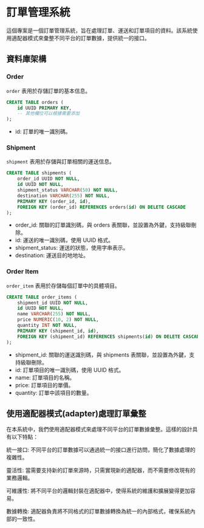 # 訂單管理系統

這個專案是一個訂單管理系統，旨在處理訂單、運送和訂單項目的資料。該系統使用適配器模式來彙整不同平台的訂單數據，提供統一的接口。

## 資料庫架構

### Order

`order` 表用於存儲訂單的基本信息。

```sql
CREATE TABLE orders (
    id UUID PRIMARY KEY,
    -- 其他欄位可以根據需要添加
);
```

* id: 訂單的唯一識別碼。

### Shipment

`shipment` 表用於存儲與訂單相關的運送信息。

```sql
CREATE TABLE shipments (
    order_id UUID NOT NULL,
    id UUID NOT NULL,
    shipment_status VARCHAR(50) NOT NULL,
    destination VARCHAR(255) NOT NULL,
    PRIMARY KEY (order_id, id),
    FOREIGN KEY (order_id) REFERENCES orders(id) ON DELETE CASCADE
);
```

* order_id: 關聯的訂單識別碼，與 orders 表關聯，並設置為外鍵，支持級聯刪除。
* id: 運送的唯一識別碼，使用 UUID 格式。
* shipment_status: 運送的狀態，使用字串表示。
* destination: 運送目的地地址。

### Order Item

`order_item` 表用於存儲每個訂單中的具體項目。

```sql
CREATE TABLE order_items (
    shipment_id UUID NOT NULL,
    id UUID NOT NULL,
    name VARCHAR(255) NOT NULL,
    price NUMERIC(10, 2) NOT NULL,
    quantity INT NOT NULL,
    PRIMARY KEY (shipment_id, id),
    FOREIGN KEY (shipment_id) REFERENCES shipments(id) ON DELETE CASCADE
);
```

* shipment_id: 關聯的運送識別碼，與 shipments 表關聯，並設置為外鍵，支持級聯刪除。
* id: 訂單項目的唯一識別碼，使用 UUID 格式。
* name: 訂單項目的名稱。
* price: 訂單項目的單價。
* quantity: 訂單中該項目的數量。

## 使用適配器模式(adapter)處理訂單彙整

在本系統中，我們使用適配器模式來處理不同平台的訂單數據彙整。這樣的設計具有以下特點：


統一接口: 不同平台的訂單數據可以通過統一的接口進行訪問，簡化了數據處理的複雜性。


靈活性: 當需要支持新的訂單來源時，只需實現新的適配器，而不需要修改現有的業務邏輯。


可維護性: 將不同平台的邏輯封裝在適配器中，使得系統的維護和擴展變得更加容易。


數據轉換: 適配器負責將不同格式的訂單數據轉換為統一的內部格式，確保系統內部的一致性。